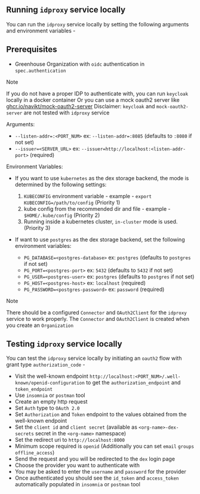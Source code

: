 ## Running `idproxy` service locally

You can run the `idproxy` service locally by setting the following arguments and environment variables -

## Prerequisites

- Greenhouse Organization with `oidc` authentication in `spec.authentication`

> [!NOTE]
> If you do not have a proper IDP to authenticate with, you can run `keycloak` locally in a docker container
> Or you can use a mock oauth2 server like [ghcr.io/navikt/mock-oauth2-server](https://github.com/navikt/mock-oauth2-server)
> Disclaimer: `keycloak` and `mock-oauth2-server` are not tested with `idproxy` service

Arguments:

- `--listen-addr=:<PORT_NUM>` ex: `--listen-addr=:8085` (defaults to `:8080` if not set)
- `--issuer=<SERVER_URL>` ex: `--issuer=http://localhost:<listen-addr-port>` (required)

Environment Variables:

- If you want to use `kubernetes` as the dex storage backend, the mode is determined by the following settings: 
    1. `KUBECONFIG` environment variable - example - `export KUBECONFIG=/path/to/config` (Priority 1)
    2. kube config from the recommended dir and file - example - `$HOME/.kube/config` (Priority 2)
    3. Running inside a kubernetes cluster, `in-cluster` mode is used. (Priority 3)

- If want to use `postgres` as the dex storage backend, set the following environment variables:
    - `PG_DATABASE=<postgres-database>` ex: `postgres` (defaults to `postgres` if not set)
    - `PG_PORT=<postgres-port>` ex: `5432` (defaults to `5432` if not set)
    - `PG_USER=<postgres-user>` ex: `postgres` (defaults to `postgres` if not set)
    - `PG_HOST=<postgres-host>` ex: `localhost` (required)
    - `PG_PASSWORD=<postgres-password>` ex: `password` (required)

> [!NOTE]
> There should be a configured `Connector` and `OAuth2Client` for the `idproxy` service to work properly. 
> The `Connector` and `OAuth2Client` is created when you create an `Organization` 

## Testing `idproxy` service locally 

You can test the `idproxy` service locally by initiating an `oauth2` flow with grant type `authorization_code` -

- Visit the well-known endpoint `http://localhost:<PORT_NUM>/.well-known/openid-configuration` to get the `authorization_endpoint` and `token_endpoint`
- Use `insomnia` or `postman` tool
- Create an empty http request
- Set `Auth` type to `OAuth 2.0`
- Set `Authorization` and `Token` endpoint to the values obtained from the well-known endpoint
- Set the `client id` and `client secret` (available as `<org-name>-dex-secrets` secret in the `<org-name>` namespace)
- Set the redirect uri to `http://localhost:8000`
- Minimum scope required is `openid` (Additionally you can set `email` `groups` `offline_access`)
- Send the request and you will be redirected to the `dex` login page
- Choose the provider you want to authenticate with
- You may be asked to enter the `username` and `password` for the provider
- Once authenticated you should see the `id_token` and `access_token` automatically populated in `insomnia` or `postman` tool